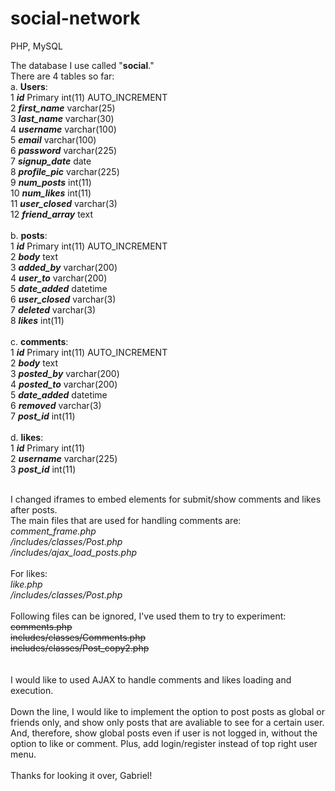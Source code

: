 # social-network
PHP, MySQL

The database I use called "**social**."<br/>
There are 4 tables so far:<br/>
a. **Users**:<br/>
	1	***id***  Primary	int(11)	AUTO_INCREMENT<br/>
	2	***first_name***	varchar(25)	<br/>
        3       ***last_name*** varchar(30)<br/>
	4	***username***	varchar(100)<br/>
	5	***email***	varchar(100)<br/>
	6	***password***	varchar(225)<br/>
	7	***signup_date***	date<br/>
	8	***profile_pic***	varchar(225)<br/>
	9	***num_posts***	int(11)<br/>
	10	***num_likes***	int(11)	<br/>
	11	***user_closed***	varchar(3)<br/>
	12	***friend_array***	text<br/><br/>
b. **posts**:<br/>
        1	***id***  Primary	int(11)	AUTO_INCREMENT	<br/>
	2	***body***	text<br/>
	3	***added_by***	varchar(200)	<br/>
	4	***user_to*** varchar(200)<br/>
	5	***date_added***	datetime<br/>
	6	***user_closed***	varchar(3)	<br/>
	7	***deleted***	varchar(3)	<br/>
	8	***likes***	int(11)	<br/><br/>
c. **comments**:<br/>
        1	***id*** Primary int(11)	AUTO_INCREMENT<br/>
	2	***body***	text<br/>
	3	***posted_by***	varchar(200)<br/>
	4	***posted_to***	varchar(200)<br/>
	5	***date_added***	datetime<br/>
	6	***removed***	varchar(3)<br/>
	7	***post_id***	int(11)<br/><br/>
d. **likes**:<br/>
        1	***id*** Primary	int(11)<br/>
	2	***username***	varchar(225)<br/>
	3	***post_id***	int(11)<br/><br/>

I changed iframes to embed elements for submit/show comments and likes after posts.<br/>
The main files that are used for handling comments are:<br/>
  *comment_frame.php  <br/>
  /includes/classes/Post.php<br/>
  /includes/ajax_load_posts.php<br/>*<br/>
For likes:<br/>
  *like.php<br/>
  /includes/classes/Post.php<br/>
  <br/>*
Following files can be ignored, I've used them to try to experiment:<br/>
  ~~comments.php<br/>
  includes/classes/Comments.php<br/>
  includes/classes/Post_copy2.php<br/>~~
  <br/><br/>
I would like to used AJAX to handle comments and likes loading and execution.<br/>
<br/>
Down the line, I would like to implement the option to post posts as global or friends only, and show only posts that are avaliable to see for a certain user.<br/>
And, therefore, show global posts even if user is not logged in, without the option to like or comment. Plus, add login/register instead of top right user menu.<br/>
<br/>
Thanks for looking it over, Gabriel!<br/>
